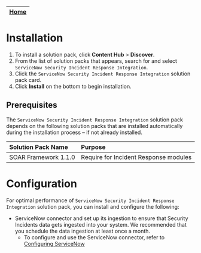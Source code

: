 | [Home](https://github.com/fortinet-fortisoar/solution-pack-servicenow-security-incident-response-integration/blob/release/1.0.0/README.md) |
|--------------------------------------------|

# Installation

1. To install a solution pack, click **Content Hub** > **Discover**.
2. From the list of solution packs that appears, search for and select `ServiceNow Security Incident Response Integration`.
3. Click the `ServiceNow Security Incident Response Integration` solution pack card.
4. Click **Install** on the bottom to begin installation.

## Prerequisites

The `ServiceNow Security Incident Response Integration` solution pack depends on the following solution packs that are installed automatically during the installation process &ndash; if not already installed.

| Solution Pack Name                				| Purpose                                |
|:--------------------------------------------------|:---------------------------------------|
| SOAR Framework 1.1.0                              | Require for Incident Response modules  |

# Configuration

For optimal performance of `ServiceNow Security Incident Response Integration` solution pack, you can install and configure the following:

- ServiceNow connector and set up its ingestion to ensure that Security Incidents data gets ingested into your system. We recommended that you schedule the data ingestion at least once a month.
    - To configure and use the ServiceNow connector, refer to [Configuring ServiceNow](https://docs.fortinet.com/document/fortisoar/3.1.0/servicenow/134/servicenow-v3-1-0#dataIngestion)

